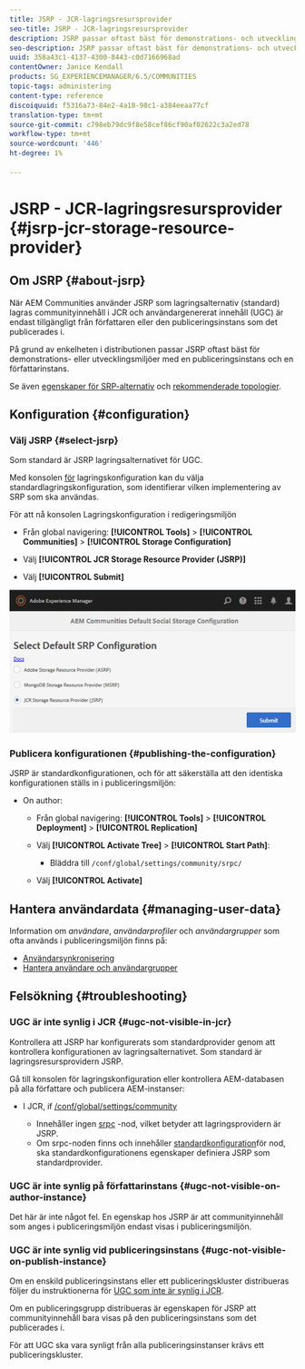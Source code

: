 ```yaml
---
title: JSRP - JCR-lagringsresursprovider
seo-title: JSRP - JCR-lagringsresursprovider
description: JSRP passar oftast bäst för demonstrations- och utvecklingsmiljöer med en publiceringsinstans och en författarinstans
seo-description: JSRP passar oftast bäst för demonstrations- och utvecklingsmiljöer med en publiceringsinstans och en författarinstans
uuid: 358a43c1-4137-4300-8443-c0d7166968ad
contentOwner: Janice Kendall
products: SG_EXPERIENCEMANAGER/6.5/COMMUNITIES
topic-tags: administering
content-type: reference
discoiquuid: f5316a73-84e2-4a18-98c1-a384eeaa77cf
translation-type: tm+mt
source-git-commit: c798eb79dc9f8e58cef86cf90af02622c3a2ed78
workflow-type: tm+mt
source-wordcount: '446'
ht-degree: 1%

---
```



# JSRP - JCR-lagringsresursprovider {#jsrp-jcr-storage-resource-provider}

## Om JSRP {#about-jsrp}

När AEM Communities använder JSRP som lagringsalternativ (standard) lagras communityinnehåll i JCR och användargenererat innehåll (UGC) är endast tillgängligt från författaren eller den publiceringsinstans som det publicerades i.

På grund av enkelheten i distributionen passar JSRP oftast bäst för demonstrations- eller utvecklingsmiljöer med en publiceringsinstans och en författarinstans.

Se även [egenskaper för SRP-alternativ](working-with-srp.md#characteristics-of-srp-options) och [rekommenderade topologier](topologies.md).

## Konfiguration {#configuration}

### Välj JSRP {#select-jsrp}

Som standard är JSRP lagringsalternativet för UGC.

Med konsolen [för](srp-config.md) lagringskonfiguration kan du välja standardlagringskonfiguration, som identifierar vilken implementering av SRP som ska användas.

För att nå konsolen Lagringskonfiguration i redigeringsmiljön

* Från global navigering: **[!UICONTROL Tools]** > **[!UICONTROL Communities]** > **[!UICONTROL Storage Configuration]**

* Välj **[!UICONTROL JCR Storage Resource Provider (JSRP)]**

* Välj **[!UICONTROL Submit]**

![chlimage_1-234](assets/chlimage_1-234.png)

### Publicera konfigurationen {#publishing-the-configuration}

JSRP är standardkonfigurationen, och för att säkerställa att den identiska konfigurationen ställs in i publiceringsmiljön:

* On author:

   * Från global navigering: **[!UICONTROL Tools]** > **[!UICONTROL Deployment]** > **[!UICONTROL Replication]**
   * Välj **[!UICONTROL Activate Tree]** > **[!UICONTROL Start Path]**:

      * Bläddra till `/conf/global/settings/community/srpc/`
   * Välj **[!UICONTROL Activate]**


## Hantera användardata {#managing-user-data}

Information om *användare*, *användarprofiler* och *användargrupper* som ofta används i publiceringsmiljön finns på:

* [Användarsynkronisering](sync.md)
* [Hantera användare och användargrupper](users.md)

## Felsökning {#troubleshooting}

### UGC är inte synlig i JCR {#ugc-not-visible-in-jcr}

Kontrollera att JSRP har konfigurerats som standardprovider genom att kontrollera konfigurationen av lagringsalternativet. Som standard är lagringsresursprovidern JSRP.

Gå till konsolen för lagringskonfiguration eller kontrollera AEM-databasen på alla författare och publicera AEM-instanser:

* I JCR, if [/conf/global/settings/community](http://localhost:4502/crx/de/index.jsp#/conf/global/settings/community)

   * Innehåller ingen [srpc](http://localhost:4502/crx/de/index.jsp#/conf/global/settings/community/srpc) -nod, vilket betyder att lagringsprovidern är JSRP.
   * Om srpc-noden finns och innehåller [standardkonfiguration](http://localhost:4502/crx/de/index.jsp#/conf/global/settings/community/srpc/defaultconfiguration)för nod, ska standardkonfigurationens egenskaper definiera JSRP som standardprovider.

### UGC är inte synlig på författarinstans {#ugc-not-visible-on-author-instance}

Det här är inte något fel. En egenskap hos JSRP är att communityinnehåll som anges i publiceringsmiljön endast visas i publiceringsmiljön.

### UGC är inte synlig vid publiceringsinstans {#ugc-not-visible-on-publish-instance}

Om en enskild publiceringsinstans eller ett publiceringskluster distribueras följer du instruktionerna för [UGC som inte är synlig i JCR](#ugc-not-visible-in-jcr).

Om en publiceringsgrupp distribueras är egenskapen för JSRP att communityinnehåll bara visas på den publiceringsinstans som det publicerades i.

För att UGC ska vara synligt från alla publiceringsinstanser krävs ett publiceringskluster.
